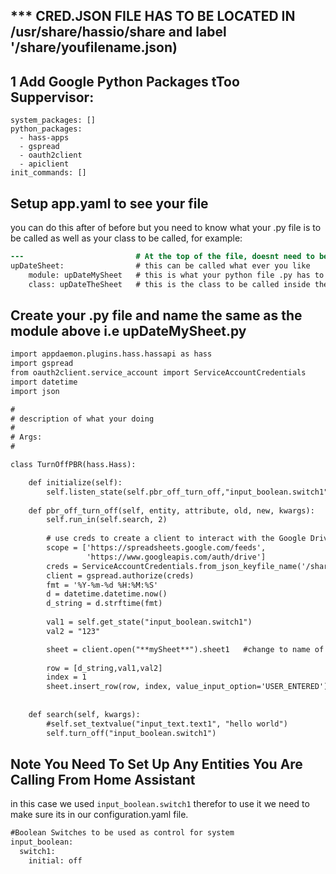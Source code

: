 ## *** CRED.JSON FILE HAS TO BE LOCATED IN /usr/share/hassio/share and label '/share/youfilename.json)

## 1 Add Google Python Packages tToo Suppervisor:
```
system_packages: []
python_packages:
  - hass-apps
  - gspread
  - oauth2client
  - apiclient
init_commands: []
```
## Setup app.yaml to see your file
you can do this after of before but you need to know what your .py file is to be called as well as your class to be called, for example:
```diff
---                         # At the top of the file, doesnt need to be done each time you make a new setup
upDateSheet:                # this can be called what ever you like
    module: upDateMySheet   # this is what your python file .py has to be named
    class: upDateTheSheet   # this is the class to be called inside the .py
```
## Create your .py file and name the same as the module above i.e upDateMySheet.py
```diff
import appdaemon.plugins.hass.hassapi as hass
import gspread
from oauth2client.service_account import ServiceAccountCredentials
import datetime
import json

#
# description of what your doing
#
# Args:
#

class TurnOffPBR(hass.Hass):

    def initialize(self):
        self.listen_state(self.pbr_off_turn_off,"input_boolean.switch1", new='on', old='off')
        
    def pbr_off_turn_off(self, entity, attribute, old, new, kwargs):
        self.run_in(self.search, 2)
        
        # use creds to create a client to interact with the Google Drive API
        scope = ['https://spreadsheets.google.com/feeds',
                 'https://www.googleapis.com/auth/drive']
        creds = ServiceAccountCredentials.from_json_keyfile_name('/share/**googleDriveCredentials**.json', scope) # change to name of your file
        client = gspread.authorize(creds)
        fmt = '%Y-%m-%d %H:%M:%S'
        d = datetime.datetime.now()
        d_string = d.strftime(fmt)
        
        val1 = self.get_state("input_boolean.switch1")
        val2 = "123"

        sheet = client.open("**mySheet**").sheet1   #change to name of your sheet
        
        row = [d_string,val1,val2]
        index = 1
        sheet.insert_row(row, index, value_input_option='USER_ENTERED')
        
        
    def search(self, kwargs):
        #self.set_textvalue("input_text.text1", "hello world")
        self.turn_off("input_boolean.switch1")
```
## Note You Need To Set Up Any Entities You Are Calling From Home Assistant
in this case we used `input_boolean.switch1` therefor to use it we need to make sure its in our configuration.yaml file.
```diff
#Boolean Switches to be used as control for system
input_boolean:
  switch1:
    initial: off
```